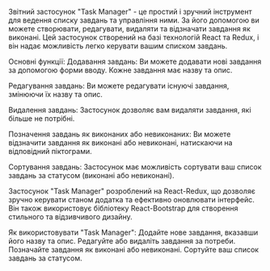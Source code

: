 Звітний застосунок "Task Manager" - це простий і зручний інструмент для ведення списку завдань та управління ними. За його допомогою ви можете створювати, редагувати, видаляти та відзначати завдання як виконані. Цей застосунок створений на базі технологій React та Redux, і він надає можливість легко керувати вашим списком завдань.

Основні функції:
Додавання завдань: Ви можете додавати нові завдання за допомогою форми вводу. Кожне завдання має назву та опис.

Редагування завдань: Ви можете редагувати існуючі завдання, змінюючи їх назву та опис.

Видалення завдань: Застосунок дозволяє вам видаляти завдання, які більше не потрібні.

Позначення завдань як виконаних або невиконаних: Ви можете відзначити завдання як виконані або невиконані, натискаючи на відповідний піктограми.

Сортування завдань: Застосунок має можливість сортувати ваш список завдань за статусом (виконані або невиконані).

Застосунок "Task Manager" розроблений на React-Redux, що дозволяє зручно керувати станом додатка та ефективно оновлювати інтерфейс. Він також використовує бібліотеку React-Bootstrap для створення стильного та відзивчивого дизайну.

Як використовувати "Task Manager":
Додайте нове завдання, вказавши його назву та опис.
Редагуйте або видаліть завдання за потреби.
Позначайте завдання як виконані або невиконані.
Сортуйте ваш список завдань за статусом.
